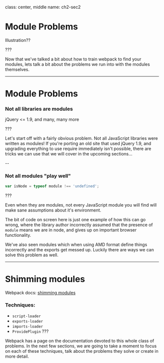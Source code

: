 class: center, middle
name: ch2-sec2

# Module Problems

Illustration??

???

Now that we've talked a bit about how to train webpack to find your modules, lets talk a bit about the problems we run into with the modules themselves.

---

# Module Problems

### Not all libraries are modules

jQuery <= 1.9, and many, many more

???

Let's start off with a fairly obvious problem.  Not all JavaScript libraries were written as modules!  If you're porting an old site that used jQuery 1.9, and upgrading everything to use require immediately isn't possible, there are tricks we can use that we will cover in the upcoming sections...

--

### Not all modules "play well"
```js
var isNode = typeof module !== 'undefined';
```

???

Even when they are modules, not every JavaScript module you will find will make sane assumptions about it's environment.

The bit of code on screen here is just one example of how this can go wrong, where the library author incorrectly assumed that the presence of `module` means we are in node, and gives up on important browser functionality.

We've also seen modules which when using AMD format define things incorrectly and the exports get messed up.  Luckily there are ways we can solve this problem as well.

---

# Shimming modules

Webpack docs: [shimming modules](https://webpack.github.io/docs/shimming-modules.html)

### Techniques:

- `script-loader`
- `exports-loader`
- `imports-loader`
- `ProvidePlugin`
???

Webpack has a page on the documentation devoted to this whole class of problems.  In the next few sections, we are going to take a moment to focus on each of these techniques, talk about the problems they solve or create in more detail.

